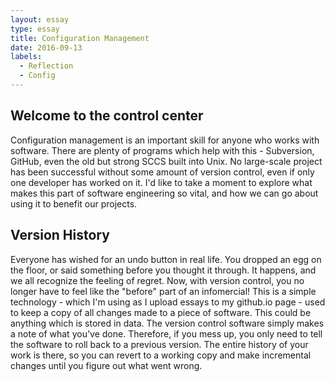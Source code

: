 ```yaml
---
layout: essay
type: essay
title: Configuration Management
date: 2016-09-13
labels:
  - Reflection
  - Config
---
```


## Welcome to the control center
Configuration management is an important skill for anyone who works with software.
There are plenty of programs which help with this - Subversion, GitHub, even the old but strong SCCS built into Unix.
No large-scale project has been successful without some amount of version control, even if only one developer has worked on it.
I'd like to take a moment to explore what makes this part of software engineering so vital, and how we can go about using it to benefit our projects.

## Version History
Everyone has wished for an undo button in real life. You dropped an egg on the floor, or said something before you thought it through.
It happens, and we all recognize the feeling of regret. Now, with version control, you no longer have to feel like the "before" part of an infomercial!
This is a simple technology - which I'm using as I upload essays to my github.io page - used to keep a copy of all changes made to a piece of software.
This could be anything which is stored in data. The version control software simply makes a note of what you've done.
Therefore, if you mess up, you only need to tell the software to roll back to a previous version.
The entire history of your work is there, so you can revert to a working copy and make incremental changes until you figure out what went wrong.

